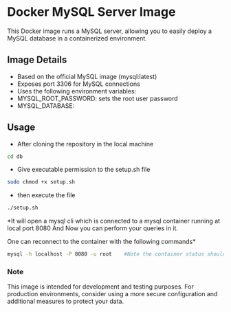 # Docker MySQL Server Image

This Docker image runs a MySQL server, allowing you to easily deploy a MySQL database in a containerized environment.

## Image Details
- Based on the official MySQL image (mysql:latest)
- Exposes port 3306 for MySQL connections
- Uses the following environment variables:
- MYSQL_ROOT_PASSWORD: sets the root user password
- MYSQL_DATABASE: 
## Usage
- After cloning the repository in the local machine
```sh
cd db
```
- Give executable permission to the setup.sh file
```sh
sudo chmod +x setup.sh
```
- then execute the file
```sh
./setup.sh
```
*It will open a mysql cli which is connected to a mysql container running at local port 8080 
And Now you can perform your queries in it.

One can reconnect to the container with the following commands*
```sh
mysql -h localhost -P 8080 -u root    #Note the container status should be up
```
 
### Note
This image is intended for development and testing purposes. For production environments, consider using a more secure configuration and additional measures to protect your data.